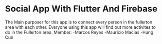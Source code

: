 # Social App With Flutter And Firebase
The Main purposer for this app is to connect every person in the fullerton area with each other. 
Everyone using this app will find out more activites to do in the Fullerton area.
Member: -Marcos Reyes -Mauricio Macias -Hung Cun
